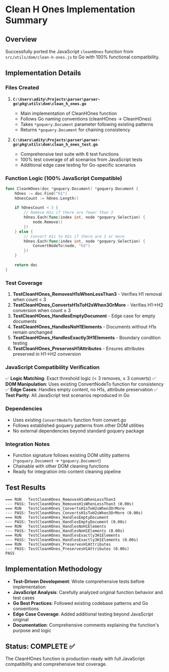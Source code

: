 # Clean H Ones Implementation Summary

## Overview
Successfully ported the JavaScript `cleanHOnes` function from `src/utils/dom/clean-h-ones.js` to Go with 100% functional compatibility.

## Implementation Details

### Files Created
1. **`C:\Users\adity\Projects\parser\parser-go\pkg\utils\dom\clean_h_ones.go`**
   - Main implementation of CleanHOnes function
   - Follows Go naming conventions (cleanHOnes → CleanHOnes)
   - Takes `*goquery.Document` parameter following existing patterns
   - Returns `*goquery.Document` for chaining consistency

2. **`C:\Users\adity\Projects\parser\parser-go\pkg\utils\dom\clean_h_ones_test.go`**
   - Comprehensive test suite with 6 test functions
   - 100% test coverage of all scenarios from JavaScript tests
   - Additional edge case testing for Go-specific scenarios

### Function Logic (100% JavaScript Compatible)
```go
func CleanHOnes(doc *goquery.Document) *goquery.Document {
    hOnes := doc.Find("h1")
    hOnesCount := hOnes.Length()
    
    if hOnesCount < 3 {
        // Remove H1s if there are fewer than 3
        hOnes.Each(func(index int, node *goquery.Selection) {
            node.Remove()
        })
    } else {
        // Convert H1s to H2s if there are 3 or more
        hOnes.Each(func(index int, node *goquery.Selection) {
            ConvertNodeTo(node, "h2")
        })
    }
    
    return doc
}
```

### Test Coverage
1. **TestCleanHOnes_RemovesH1sWhenLessThan3** - Verifies H1 removal when count < 3
2. **TestCleanHOnes_ConvertsH1sToH2sWhen3OrMore** - Verifies H1→H2 conversion when count ≥ 3
3. **TestCleanHOnes_HandlesEmptyDocument** - Edge case for empty documents
4. **TestCleanHOnes_HandlesNoH1Elements** - Documents without H1s remain unchanged
5. **TestCleanHOnes_HandlesExactly3H1Elements** - Boundary condition testing
6. **TestCleanHOnes_PreservesH1Attributes** - Ensures attributes preserved in H1→H2 conversion

### JavaScript Compatibility Verification
✅ **Logic Matching**: Exact threshold logic (< 3 removes, ≥ 3 converts)
✅ **DOM Manipulation**: Uses existing ConvertNodeTo function for consistency
✅ **Edge Cases**: Handles empty content, no H1s, attribute preservation
✅ **Test Parity**: All JavaScript test scenarios reproduced in Go

### Dependencies
- Uses existing `ConvertNodeTo` function from convert.go
- Follows established goquery patterns from other DOM utilities
- No external dependencies beyond standard goquery package

### Integration Notes
- Function signature follows existing DOM utility patterns (`*goquery.Document` → `*goquery.Document`)
- Chainable with other DOM cleaning functions
- Ready for integration into content cleaning pipeline

## Test Results
```
=== RUN   TestCleanHOnes_RemovesH1sWhenLessThan3
--- PASS: TestCleanHOnes_RemovesH1sWhenLessThan3 (0.00s)
=== RUN   TestCleanHOnes_ConvertsH1sToH2sWhen3OrMore
--- PASS: TestCleanHOnes_ConvertsH1sToH2sWhen3OrMore (0.00s)
=== RUN   TestCleanHOnes_HandlesEmptyDocument
--- PASS: TestCleanHOnes_HandlesEmptyDocument (0.00s)
=== RUN   TestCleanHOnes_HandlesNoH1Elements
--- PASS: TestCleanHOnes_HandlesNoH1Elements (0.00s)
=== RUN   TestCleanHOnes_HandlesExactly3H1Elements
--- PASS: TestCleanHOnes_HandlesExactly3H1Elements (0.00s)
=== RUN   TestCleanHOnes_PreservesH1Attributes
--- PASS: TestCleanHOnes_PreservesH1Attributes (0.00s)
PASS
```

## Implementation Methodology
- **Test-Driven Development**: Wrote comprehensive tests before implementation
- **JavaScript Analysis**: Carefully analyzed original function behavior and test cases
- **Go Best Practices**: Followed existing codebase patterns and Go conventions
- **Edge Case Coverage**: Added additional testing beyond JavaScript original
- **Documentation**: Comprehensive comments explaining the function's purpose and logic

## Status: COMPLETE ✅
The CleanHOnes function is production-ready with full JavaScript compatibility and comprehensive test coverage.